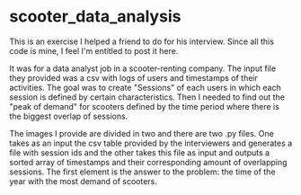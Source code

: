 # scooter_data_analysis
This is an exercise I helped a friend to do for his interview. Since all this code is mine, I feel I'm entitled to post it here. 

It was for a data analyst job in a scooter-renting company. The input file they provided was a csv with logs of users and timestamps of their activities. The goal was to create "Sessions" of each users in which each session is defined by certain characteristics. Then I needed to find out the "peak of demand" for scooters defined by the time period where there is the biggest overlap of sessions. 

The images I provide are divided in two and there are two .py files. One takes as an input the csv table provided by the interviewers and generates a file with session ids and the other takes this file as input and outputs a sorted array of timestamps and their corresponding amount of overlapping sessions. The first element is the answer to the problem: the time of the year with the most demand of scooters.
